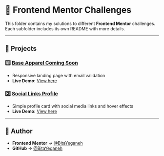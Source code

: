 # 🎯 Frontend Mentor Challenges

This folder contains my solutions to different **Frontend Mentor** challenges.  
Each subfolder includes its own README with more details.

---

## 📂 Projects

### 1️⃣ [Base Apparel Coming Soon](./base-apparel-coming-soon-master)  
- Responsive landing page with email validation  
- **Live Demo:** [View here](https://bitayeganeh.github.io/Summer-tasks/)  

### 2️⃣ [Social Links Profile](./Social-links-profile)  
- Simple profile card with social media links and hover effects  
- **Live Demo:** [View here](https://bitayeganeh.github.io/Summer-tasks/)  

---

## 👤 Author

- **Frontend Mentor** → [@BitaYeganeh](https://www.frontendmentor.io/profile/BitaYeganeh)  
- **GitHub** → [@BitaYeganeh](https://github.com/BitaYeganeh)  
